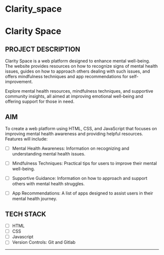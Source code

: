 # Clarity_space
# Clarity Space

## PROJECT DESCRIPTION
Clarity Space is a web platform designed to enhance mental well-being. The website provides resources on how to recognize signs of mental health issues, guides on how to approach others dealing with such issues, and offers mindfulness techniques and app recommendations for self-improvement.

Explore mental health resources, mindfulness techniques, and supportive community insights, all aimed at improving emotional well-being and offering support for those in need.

## AIM 
To create a web platform using HTML, CSS, and JavaScript that focuses on improving mental health awareness and providing helpful resources. Features will include:

- [ ] Mental Health Awareness: Information on recognizing and understanding mental health issues.
- [ ] Mindfulness Techniques: Practical tips for users to improve their mental well-being.
- [ ] Supportive Guidance: Information on how to approach and support others with mental health struggles.
- [ ] App Recommendations: A list of apps designed to assist users in their mental health journey.


## TECH STACK

- [ ] HTML
- [ ] CSS
- [ ] Javascript
- [ ] Version Controls: Git and Gitlab
***
